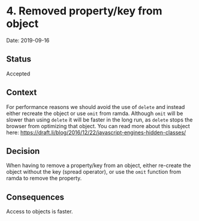 # 4. Removed property/key from object

Date: 2019-09-16

## Status

Accepted

## Context

For performance reasons we should avoid the use of `delete` and instead either recreate the object or use `omit` from ramda.
Although `omit` will be slower than using `delete` it will be faster in the long run, as `delete` stops the browser from optimizing that object.
You can read more about this subject here: https://draft.li/blog/2016/12/22/javascript-engines-hidden-classes/

## Decision

When having to remove a property/key from an object, either re-create the object without the key (spread operator), or use the `omit` function from ramda to remove the property.

## Consequences

Access to objects is faster.

